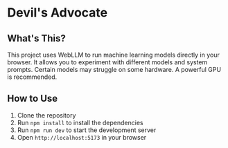 # Devil's Advocate

## What's This?

This project uses WebLLM to run machine learning models directly in your browser.
It allows you to experiment with different models and system prompts.
Certain models may struggle on some hardware. A powerful GPU is recommended.

## How to Use

1. Clone the repository
2. Run `npm install` to install the dependencies
3. Run `npm run dev` to start the development server
4. Open `http://localhost:5173` in your browser
